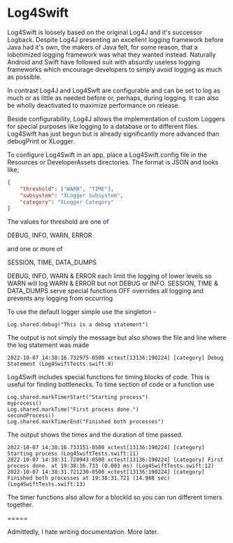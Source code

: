 # Log4Swift

Log4Swift is loosely based on the original Log4J and it's successor Logback.  Despite Log4J presenting an excellent logging framework before Java had it's own, the makers of Java felt, for some reason, that a lobotimized logging framework was what they wanted instead.  Naturally Android and Swift have followed suit with absurdly useless logging frameworks which encourage developers to simply avoid logging as much as possible.

In contrast Log4J and Log4Swft are configurable and can be set to log as much or as little as needed before or, perhaps, during logging.  It can also be wholly deactivated to maximize performance on release.  

Beside configurability, Log4J allows the implementation of custom Loggers for special purposes like logging to a database or to different files.  Log4Swift has just begun but is already significantly more advanced than debugPrint or XLogger.

To configure Log4Swift in an app, place a Log4Swift.config file in the Resources or DeveloperAssets directories.  The format is JSON and looks like;

```json
{
	"threshold": ["WARN", "TIME"],
	"subsystem": "XLogger Subsystem",
	"category": "XLogger Category"
}
```

The values for threshold are one of 

DEBUG, INFO, WARN, ERROR

and one or more of 

SESSION, TIME, DATA_DUMPS

DEBUG, INFO, WARN & ERROR each limit the logging of lower levels so WARN will log WARN & ERROR but not DEBUG or INFO.
SESSION, TIME & DATA_DUMPS serve special functions
OFF overrides all logging and prevents any logging from occurring

To use the default logger simple use the singleton - 

```
Log.shared.debug("This is a debug statement")
```

The output is not simply the message but also shows the file and line where the log statement was made

```
2022-10-07 14:38:16.732975-0500 xctest[13136:190224] [category] Debug Statement (Log4SwiftTests.swift:9)
```

Log4Swift includes special functions for timing blocks of code.  This is useful for finding bottlenecks.  To time section of code or a function use

```
Log.shared.markTimerStart("Starting process")
myprocess()
Log.shared.markTime("First process done.")
secondProcess()
Log.shared.markTimerEnd("Finished both processes")
```

The output shows the times and the duration of time passed.

```
2022-10-07 14:38:16.733151-0500 xctest[13136:190224] [category] Starting process (Log4SwiftTests.swift:11)
2022-10-07 14:38:31.720943-0500 xctest[13136:190224] [category] First process done. at 19:38:16.733 (0.003 ms) (Log4SwiftTests.swift:12)
2022-10-07 14:38:31.721230-0500 xctest[13136:190224] [category] Finished both processes at 19:38:31.721 (14.988 sec) (Log4SwiftTests.swift:13)
```

The timer functions also allow for a blockId so you can run different timers together.

=====

Admittedly, I hate writing documentation.  More later.
